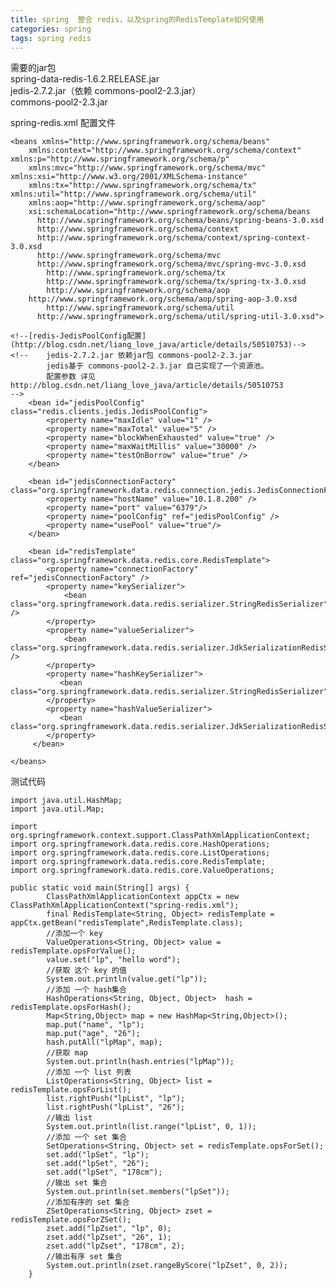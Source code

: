 ```yaml
---
title: spring  整合 redis，以及spring的RedisTemplate如何使用
categories: spring
tags: spring redis
---
```

需要的jar包  
spring-data-redis-1.6.2.RELEASE.jar  
jedis-2.7.2.jar（依赖 commons-pool2-2.3.jar）  
commons-pool2-2.3.jar

spring-redis.xml 配置文件

    
    
    <beans xmlns="http://www.springframework.org/schema/beans"
        xmlns:context="http://www.springframework.org/schema/context" xmlns:p="http://www.springframework.org/schema/p"
        xmlns:mvc="http://www.springframework.org/schema/mvc" xmlns:xsi="http://www.w3.org/2001/XMLSchema-instance"
        xmlns:tx="http://www.springframework.org/schema/tx" xmlns:util="http://www.springframework.org/schema/util"
        xmlns:aop="http://www.springframework.org/schema/aop"
        xsi:schemaLocation="http://www.springframework.org/schema/beans
          http://www.springframework.org/schema/beans/spring-beans-3.0.xsd
          http://www.springframework.org/schema/context
          http://www.springframework.org/schema/context/spring-context-3.0.xsd
          http://www.springframework.org/schema/mvc
          http://www.springframework.org/schema/mvc/spring-mvc-3.0.xsd
            http://www.springframework.org/schema/tx
            http://www.springframework.org/schema/tx/spring-tx-3.0.xsd
            http://www.springframework.org/schema/aop
        http://www.springframework.org/schema/aop/spring-aop-3.0.xsd
            http://www.springframework.org/schema/util 
          http://www.springframework.org/schema/util/spring-util-3.0.xsd">
    
    <!--[redis-JedisPoolConfig配置](http://blog.csdn.net/liang_love_java/article/details/50510753)-->
    <!--    jedis-2.7.2.jar 依赖jar包 commons-pool2-2.3.jar 
            jedis基于 commons-pool2-2.3.jar 自己实现了一个资源池。
            配置参数 详见 http://blog.csdn.net/liang_love_java/article/details/50510753
    -->
        <bean id="jedisPoolConfig" class="redis.clients.jedis.JedisPoolConfig"> 
            <property name="maxIdle" value="1" /> 
            <property name="maxTotal" value="5" /> 
            <property name="blockWhenExhausted" value="true" /> 
            <property name="maxWaitMillis" value="30000" /> 
            <property name="testOnBorrow" value="true" />  
        </bean> 
    
        <bean id="jedisConnectionFactory" class="org.springframework.data.redis.connection.jedis.JedisConnectionFactory"> 
            <property name="hostName" value="10.1.8.200" /> 
            <property name="port" value="6379"/> 
            <property name="poolConfig" ref="jedisPoolConfig" /> 
            <property name="usePool" value="true"/> 
        </bean> 
    
        <bean id="redisTemplate" class="org.springframework.data.redis.core.RedisTemplate">   
            <property name="connectionFactory"   ref="jedisConnectionFactory" />   
            <property name="keySerializer">   
                <bean class="org.springframework.data.redis.serializer.StringRedisSerializer" />   
            </property>      
            <property name="valueSerializer">   
                <bean class="org.springframework.data.redis.serializer.JdkSerializationRedisSerializer" />   
            </property>   
            <property name="hashKeySerializer">     
               <bean class="org.springframework.data.redis.serializer.StringRedisSerializer"/>     
            </property>   
            <property name="hashValueSerializer">   
               <bean class="org.springframework.data.redis.serializer.JdkSerializationRedisSerializer"/>     
            </property> 
         </bean> 
    
    </beans>
    
    

测试代码

    
    
    import java.util.HashMap;
    import java.util.Map;
    
    import org.springframework.context.support.ClassPathXmlApplicationContext;
    import org.springframework.data.redis.core.HashOperations;
    import org.springframework.data.redis.core.ListOperations;
    import org.springframework.data.redis.core.RedisTemplate;
    import org.springframework.data.redis.core.ValueOperations;
    
    public static void main(String[] args) {
            ClassPathXmlApplicationContext appCtx = new ClassPathXmlApplicationContext("spring-redis.xml");
            final RedisTemplate<String, Object> redisTemplate = appCtx.getBean("redisTemplate",RedisTemplate.class);
            //添加一个 key 
            ValueOperations<String, Object> value = redisTemplate.opsForValue();
            value.set("lp", "hello word");
            //获取 这个 key 的值
            System.out.println(value.get("lp"));
            //添加 一个 hash集合
            HashOperations<String, Object, Object>  hash = redisTemplate.opsForHash();
            Map<String,Object> map = new HashMap<String,Object>();
            map.put("name", "lp");
            map.put("age", "26");
            hash.putAll("lpMap", map);
            //获取 map
            System.out.println(hash.entries("lpMap"));
            //添加 一个 list 列表
            ListOperations<String, Object> list = redisTemplate.opsForList();
            list.rightPush("lpList", "lp");
            list.rightPush("lpList", "26");
            //输出 list
            System.out.println(list.range("lpList", 0, 1));
            //添加 一个 set 集合
            SetOperations<String, Object> set = redisTemplate.opsForSet();
            set.add("lpSet", "lp");
            set.add("lpSet", "26");
            set.add("lpSet", "178cm");
            //输出 set 集合
            System.out.println(set.members("lpSet"));
            //添加有序的 set 集合
            ZSetOperations<String, Object> zset = redisTemplate.opsForZSet();
            zset.add("lpZset", "lp", 0);
            zset.add("lpZset", "26", 1);
            zset.add("lpZset", "178cm", 2);
            //输出有序 set 集合
            System.out.println(zset.rangeByScore("lpZset", 0, 2));
        }

